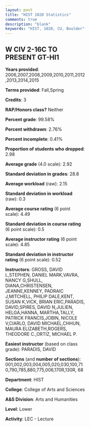 ```yaml
---
layout: post
title: "HIST 1020 Statistics"
comments: true
description: "blank"
keywords: "HIST, 1020, CU, Boulder"
--- 
```

<head>
<script src="https://ajax.googleapis.com/ajax/libs/jquery/2.1.3/jquery.min.js"></script>
<script src="https://dl.dropboxusercontent.com/s/pc42nxpaw1ea4o9/highcharts.js?dl=0"></script>
<!-- <script src="../assets/js/highcharts.js"></script> -->
<style type="text/css">@font-face {
	font-family: "Bebas Neue";
	src: url(https://www.filehosting.org/file/details/544349/BebasNeue%20Regular.otf) format("opentype");
	}
	h1.Bebas { 
		font-family: "Bebas Neue", Verdana, Tahoma;
	}
</style>
</head>
<body>
	<div id="container" style="float: right; width: 45%; height: 88%; margin-left: 2.5%; margin-right: 2.5%;"></div>
	<script language="JavaScript">
		$(document).ready(function() {
		var chart = {type: 'column'};
		var title = {text: 'Grade Distribution'};
		var xAxis = {categories: ['A','B','C','D','F'],crosshair: true};
		var yAxis = {min: 0,title: {text: 'Percentage'}};
		var tooltip = {headerFormat: '<center><b><span style="font-size:20px">{point.key}</span></b></center>',
		               pointFormat: '<td style="padding:0"><b>{point.y:.1f}%</b></td>',
		               footerFormat: '</table>',shared: true,useHTML: true};
		var plotOptions = {column: {pointPadding: 0.0,borderWidth: 0}};  
		var credits = {enabled: false};var series= [{name: 'Percent',data: [23.19,47.36,22.16,4.59,2.69,]}];
		var json = {};
		json.chart = chart;
		json.title = title;
		json.tooltip = tooltip;
		json.xAxis = xAxis;
		json.yAxis = yAxis;  
		json.series = series;
		json.plotOptions = plotOptions;  
		json.credits = credits;
		$('#container').highcharts(json);
	});
	</script>
</body>
			   
## W CIV 2-16C TO PRESENT GT-HI1

**Years provided**: 2006,2007,2008,2009,2010,2011,2012,2013,2014,2015

**Terms provided**: Fall,Spring

**Credits**: 3

**RAP/Honors class?** Neither

**Percent grade**: 99.58%

**Percent withdrawn**: 2.76%

**Percent incomplete**: 0.41%

**Proportion of students who dropped**: 2.98

**Average grade** (4.0 scale): 2.92

**Standard deviation in grades**: 28.8

**Average workload** (raw): 2.15

**Standard deviation in workload** (raw): 0.3

**Average course rating** (6 point scale): 4.49

**Standard deviation in course rating** (6 point scale): 0.5

**Average instructor rating** (6 point scale): 4.85

**Standard deviation in instructor rating** (6 point scale): 0.52

**Instructors**: GROSS, DAVID L,STEPHEN, DANIEL MARK,VAVRA, NANCY G,SHULL, DIANA,CHRISTENSEN, JEANNE,KENNEY, PADRAIC J,MITCHELL, PHILIP DALE,KENT, SUSAN K,VICK, BRIAN ERIC,PARADIS, DAVID,SPIRES, DAVID N,JULIEN, HELGA,HANNA, MARTHA,TALLY, PATRICK FRANCIS,JOBIN, NICOLE V,CIARLO, DAVID MICHAEL,CHHUN, MAURA ELIZABETH,ROGERS, THEODORE C.,ORTIZ, MICHAEL P.

**Easiest instructor** (based on class grade): PARADIS, DAVID

**Sections** (and **number of sections**): 001,002,003,004,005,020,030,100,710,790,785,880,775,006,170R,130R, 68

**Department**: HIST

**College**: College of Arts and Sciences

**A&S Division**: Arts and Humanities

**Level**: Lower

**Activity**: LEC - Lecture